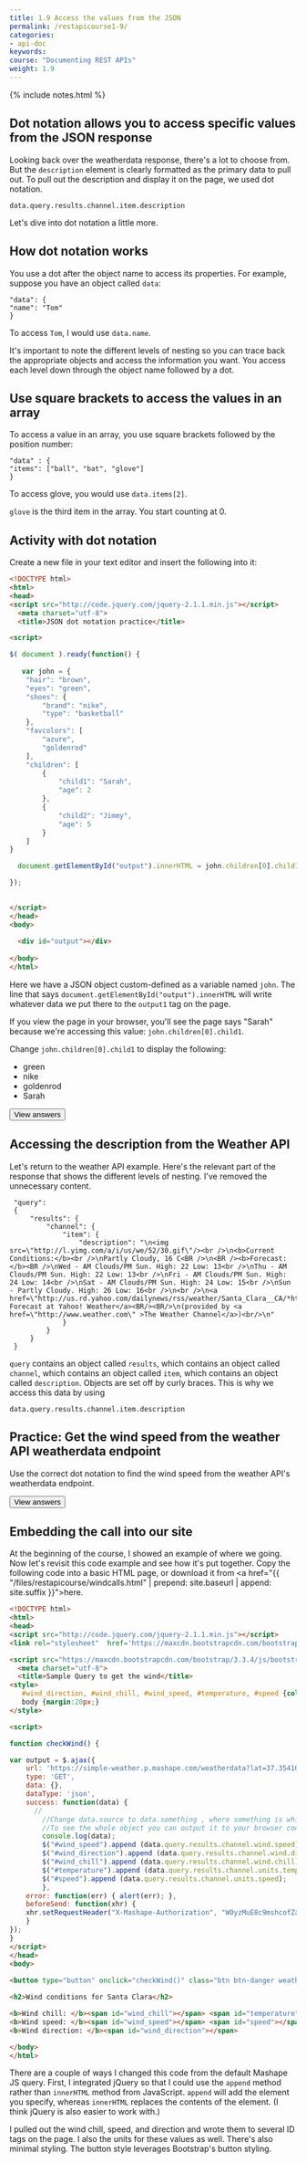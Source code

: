 ```yaml
---
title: 1.9 Access the values from the JSON
permalink: /restapicourse1-9/
categories:
- api-doc
keywords: 
course: "Documenting REST APIs"
weight: 1.9
---
```

{% include notes.html %}

## Dot notation allows you to access specific values from the JSON response

Looking back over the weatherdata response, there's a lot to choose from. But the `description` element is clearly formatted as the primary data to pull out. To pull out the description and display it on the page, we used dot notation.

```
data.query.results.channel.item.description
```

Let's dive into dot notation a little more.

## How dot notation works

You use a dot after the object name to access its properties. For example, suppose you have an object called `data`:

```
"data": {
"name": "Tom"
}
```

To access `Tom`, I would use `data.name`.

It's important to note the different levels of nesting so you can trace back the appropriate objects and access the information you want. You access each level down through the object name followed by a dot.

## Use square brackets to access the values in an array

To access a value in an array, you use square brackets followed by the position number:

```
"data" : {
"items": ["ball", "bat", "glove"]
}
```

To access glove, you would use `data.items[2]`.

`glove` is the third item in the array. You start counting at 0.

## Activity with dot notation

Create a new file in your text editor and insert the following into it:

```html
<!DOCTYPE html>
<html>
<head>
<script src="http://code.jquery.com/jquery-2.1.1.min.js"></script>
  <meta charset="utf-8">
  <title>JSON dot notation practice</title>

<script>

$( document ).ready(function() {
    
   var john = {
    "hair": "brown",
    "eyes": "green",
    "shoes": {
        "brand": "nike",
        "type": "basketball"
    },
    "favcolors": [
        "azure",
        "goldenrod"
    ],
    "children": [
        {
            "child1": "Sarah",
            "age": 2
        },
        {
            "child2": "Jimmy",
            "age": 5
        }
    ]
}

  document.getElementById("output").innerHTML = john.children[0].child1; 

});

      
</script>
</head>
<body>
 
  <div id="output"></div>
  
</body>
</html>
```

Here we have a JSON object custom-defined as a variable named `john`. The line that says `document.getElementById("output").innerHTML` will write whatever data we put there to the `output1` tag on the page.

If you view the page in your browser, you'll see the page says "Sarah" because we're accessing this value: `john.children[0].child1`.

Change `john.children[0].child1` to display the following: 

* green
* nike
* goldenrod
* Sarah

<style>
#theAnswer2 {display:none;}
</style>
<script>
$( document ).ready(function() {
$( "#viewAnswers2" ).click(function() {
  $( "#theAnswer2" ).toggle();
});
});
</script>

<button id="viewAnswers2" class="btn btn-default" >View answers</button>
<ul id="theAnswer2">
<li> green: <code>john.eyes</code></li>
<li> Nike: <code>john.shoes.brand</code></li>
<li> goldenrod: <code>john.favcolors[1]</code></li>
<li> Jimmy: <code>john.children[0].child2</code></li>
</ul>

## Accessing the description from the Weather API

Let's return to the weather API example. Here's the relevant part of the response that shows the different levels of nesting. I've removed the unnecessary content.

```
 "query":
 {
     "results": {
         "channel": {
             "item": {
                 "description": "\n<img src=\"http://l.yimg.com/a/i/us/we/52/30.gif\"/><br />\n<b>Current Conditions:</b><br />\nPartly Cloudy, 16 C<BR />\n<BR /><b>Forecast:</b><BR />\nWed - AM Clouds/PM Sun. High: 22 Low: 13<br />\nThu - AM Clouds/PM Sun. High: 22 Low: 13<br />\nFri - AM Clouds/PM Sun. High: 24 Low: 14<br />\nSat - AM Clouds/PM Sun. High: 24 Low: 15<br />\nSun - Partly Cloudy. High: 26 Low: 16<br />\n<br />\n<a href=\"http://us.rd.yahoo.com/dailynews/rss/weather/Santa_Clara__CA/*http://weather.yahoo.com/forecast/USCA1018_c.html\">Full Forecast at Yahoo! Weather</a><BR/><BR/>\n(provided by <a href=\"http://www.weather.com\" >The Weather Channel</a>)<br/>\n"
             }
         }
     }
 }
```
`query` contains an object called `results`, which contains an object called `channel`, which contains an object called `item`, which contains an object called `description`. Objects are set off by curly braces. This is why we access this data by using

```
data.query.results.channel.item.description
```

## Practice: Get the wind speed from the weather API weatherdata endpoint

Use the correct dot notation to find the wind speed from the weather API's weatherdata endpoint.

<style>
#theAnswer {display:none;}
</style>
<script>
$( document ).ready(function() {
$( "#viewAnswers" ).click(function() {
  $( "#theAnswer" ).toggle();
});
});
</script>

<button id="viewAnswers" class="btn btn-default" >View answers</button>
<p id="theAnswer"><code>data.query.results.channel.wind.speed</code></p>

## Embedding the call into our site

At the beginning of the course, I showed an example of where we going. Now let's revisit this code example and see how it's put together. Copy the following code into a basic HTML page, or download it from <a href="{{ "/files/restapicourse/windcalls.html" | prepend: site.baseurl | append: site.suffix }}">here</a>.

```html
<!DOCTYPE html>
<html>
<head>
<script src="http://code.jquery.com/jquery-2.1.1.min.js"></script>
<link rel="stylesheet"  href='https://maxcdn.bootstrapcdn.com/bootstrap/3.3.4/css/bootstrap.min.css' rel='stylesheet' type='text/css'>

<script src="https://maxcdn.bootstrapcdn.com/bootstrap/3.3.4/js/bootstrap.min.js"></script>
  <meta charset="utf-8">
  <title>Sample Query to get the wind</title>
<style>
   #wind_direction, #wind_chill, #wind_speed, #temperature, #speed {color: red; font-weight: bold;}
   body {margin:20px;}
</style>

<script>

function checkWind() { 

var output = $.ajax({
    url: 'https://simple-weather.p.mashape.com/weatherdata?lat=37.354108&lng=-121.955236', 
    type: 'GET', 
    data: {}, 
    dataType: 'json',
    success: function(data) {
      //
        //Change data.source to data.something , where something is whichever part of the object you want returned.
        //To see the whole object you can output it to your browser console using:
        console.log(data);
        $("#wind_speed").append (data.query.results.channel.wind.speed);
        $("#wind_direction").append (data.query.results.channel.wind.direction);
        $("#wind_chill").append (data.query.results.channel.wind.chill);
        $("#temperature").append (data.query.results.channel.units.temperature);
        $("#speed").append (data.query.results.channel.units.speed);
        },
    error: function(err) { alert(err); },
    beforeSend: function(xhr) {
    xhr.setRequestHeader("X-Mashape-Authorization", "WOyzMuE8c9mshcofZaBke3kw7lMtp1HjVGAjsndqIPbU9n2eET"); // Enter here your Mashape key
    }
});  
}
</script>
</head>
<body>
 
<button type="button" onclick="checkWind()" class="btn btn-danger weatherbutton">Check wind conditions</button>

<h2>Wind conditions for Santa Clara</h2>

<b>Wind chill: </b><span id="wind_chill"></span> <span id="temperature"></span></br>
<b>Wind speed: </b><span id="wind_speed"></span> <span id="speed"></span></br>
<b>Wind direction: </b><span id="wind_direction"></span>

</body>
</html>
```

There are a couple of ways I changed this code from the default Mashape JS query. First, I integrated jQuery so that I could use the `append` method rather than `innerHTML` method from JavaScript. `append` will add the element you specify, whereas `innerHTML` replaces the contents of the element. (I think jQuery is also easier to work with.)

I pulled out the wind chill, speed, and direction and wrote them to several ID tags on the page. I also the units for these values as well. There's also minimal styling. The button style leverages Bootstrap's button styling.


